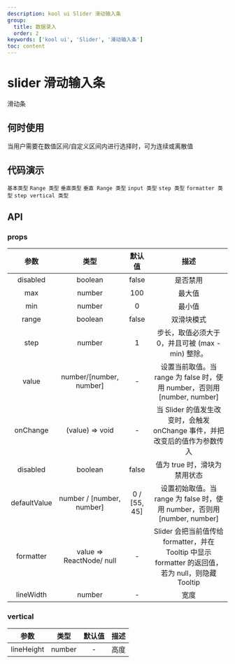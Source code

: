 ```yaml
---
description: kool ui Slider 滑动输入条
group:
  title: 数据录入
  order: 2
keywords: ['kool ui', 'Slider', '滑动输入条']
toc: content
---
```


# slider 滑动输入条

滑动条

## 何时使用

当用户需要在数值区间/自定义区间内进行选择时，可为连续或离散值

## 代码演示

<code src="./demo/BasicSlider.tsx">基本类型</code>
<code src="./demo/SilderRange.tsx">Range 类型</code>
<code src="./demo/BasicSliderVertical.tsx">垂直类型</code>
<code src="./demo/SliderRangeVertical.tsx">垂直 Range 类型</code>
<code src="./demo/InputSlider.tsx">input 类型</code>
<code src="./demo/StepSlider.tsx">step 类型</code>
<code src="./demo/FormatterSlider.tsx">formatter 类型</code>
<code src="./demo/StepVerticalSlider.tsx">step vertical 类型</code>

## API

### props

|     参数     |           类型            |    默认值    |                                                描述                                                |
| :----------: | :-----------------------: | :----------: | :------------------------------------------------------------------------------------------------: |
|   disabled   |          boolean          |    false     |                                              是否禁用                                              |
|     max      |          number           |     100      |                                               最大值                                               |
|     min      |          number           |      0       |                                               最小值                                               |
|    range     |          boolean          |    false     |                                             双滑块模式                                             |
|     step     |          number           |      1       |                         步长，取值必须大于 0，并且可被 (max - min) 整除。                          |
|    value     |  number/[number, number]  |      -       |              设置当前取值。当 range 为 false 时，使用 number，否则用 [number, number]              |
|   onChange   |      (value) => void      |      -       |             当 Slider 的值发生改变时，会触发 onChange 事件，并把改变后的值作为参数传入             |
|   disabled   |          boolean          |    false     |                                    值为 true 时，滑块为禁用状态                                    |
| defaultValue | number / [number, number] | 0 / [55, 45] |              设置初始取值。当 range 为 false 时，使用 number，否则用 [number, number]              |
|  formatter   | value => ReactNode/ null  |      -       | Slider 会把当前值传给 formatter，并在 Tooltip 中显示 formatter 的返回值，若为 null，则隐藏 Tooltip |
|  lineWidth   |          number           |      -       |                                                宽度                                                |

### vertical

|    参数    |  类型  | 默认值 | 描述 |
| :--------: | :----: | :----: | :--: |
| lineHeight | number |   -    | 高度 |
